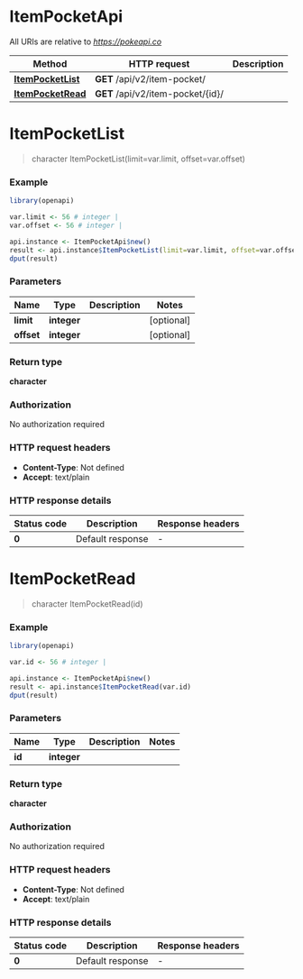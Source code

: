 # ItemPocketApi

All URIs are relative to *https://pokeapi.co*

Method | HTTP request | Description
------------- | ------------- | -------------
[**ItemPocketList**](ItemPocketApi.md#ItemPocketList) | **GET** /api/v2/item-pocket/ | 
[**ItemPocketRead**](ItemPocketApi.md#ItemPocketRead) | **GET** /api/v2/item-pocket/{id}/ | 


# **ItemPocketList**
> character ItemPocketList(limit=var.limit, offset=var.offset)



### Example
```R
library(openapi)

var.limit <- 56 # integer | 
var.offset <- 56 # integer | 

api.instance <- ItemPocketApi$new()
result <- api.instance$ItemPocketList(limit=var.limit, offset=var.offset)
dput(result)
```

### Parameters

Name | Type | Description  | Notes
------------- | ------------- | ------------- | -------------
 **limit** | **integer**|  | [optional] 
 **offset** | **integer**|  | [optional] 

### Return type

**character**

### Authorization

No authorization required

### HTTP request headers

 - **Content-Type**: Not defined
 - **Accept**: text/plain

### HTTP response details
| Status code | Description | Response headers |
|-------------|-------------|------------------|
| **0** | Default response |  -  |

# **ItemPocketRead**
> character ItemPocketRead(id)



### Example
```R
library(openapi)

var.id <- 56 # integer | 

api.instance <- ItemPocketApi$new()
result <- api.instance$ItemPocketRead(var.id)
dput(result)
```

### Parameters

Name | Type | Description  | Notes
------------- | ------------- | ------------- | -------------
 **id** | **integer**|  | 

### Return type

**character**

### Authorization

No authorization required

### HTTP request headers

 - **Content-Type**: Not defined
 - **Accept**: text/plain

### HTTP response details
| Status code | Description | Response headers |
|-------------|-------------|------------------|
| **0** | Default response |  -  |

